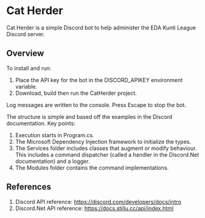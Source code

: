 # Cat Herder

Cat Herder is a simple Discord bot to help administer the EDA Kunti League Discord server. 

## Overview

To install and run:
1. Place the API key for the bot in the DISCORD_APIKEY environment variable.
2. Download, build then run the CatHerder project.

Log messages are written to the console. Press Escape to stop the bot.

The structure is simple and based off the examples in the Discord documentation. Key points:
1. Execution starts in Program.cs.
2. The Microsoft Dependency Injection framework to initialize the types.
3. The Services folder includes classes that augment or modify behaviour. This includes a command dispatcher (called a handler in the Discord.Net documentation) and a logger.
4. The Modules folder contains the command implementations.

## References

1. Discord API reference: https://discord.com/developers/docs/intro
2. Discord.Net API reference: https://docs.stillu.cc/api/index.html
